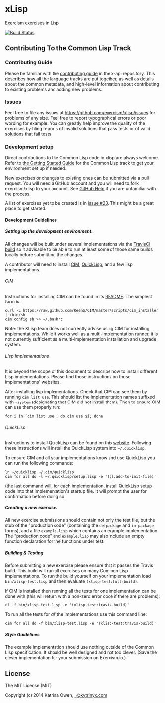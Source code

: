 # xLisp

Exercism exercises in Lisp

[![Build Status](https://travis-ci.org/exercism/xlisp.png?branch=master)](https://travis-ci.org/exercism/xlisp)

## Contributing To the Common Lisp Track

### Contributing Guide
 
Please be familiar with the
[contributing guide](https://github.com/exercism/x-api/blob/master/CONTRIBUTING.md#the-exercise-data)
in the x-api repository. This describes how all the language tracks
are put together, as well as details about the common metadata, and
high-level information about contributing to existing problems and
adding new problems.

### Issues

Feel free to file any issues at
https://github.com/exercism/xlisp/issues for problems of any size.
Feel free to report typographical errors or poor wording for example.
You can greatly help improve the quality of the exercises by filing
reports of invalid solutions that pass tests or of valid solutions
that fail tests

### Development setup

Direct contributions to the Common Lisp code in xlisp are always
welcome. 
Refer to
[the Getting Started Guide](http://help.exercism.io/getting-started-with-lisp.html)
for the Common Lisp track to get your environment set up if needed.

New exercises or changes to existing ones can be submitted via a pull
request. You will need a GitHub account and you will need to fork
exercism/xlisp to your account. See
[GitHub Help](https://help.github.com/articles/fork-a-repo/) if you
are unfamiliar with the process.

A list of exercises yet to be created is in
[issue #23](https://github.com/exercism/xlisp/issues/23). This might
be a great place to get started.

#### Development Guidelines

##### Setting up the development environment.

All changes will be built under several implementations via the
[TravisCI build](https://travis-ci.org/exercism/xlisp) so it advisable
to be able to run at least some of those same builds locally before
submitting the changes.

A contributor will need to install
[CIM](https://github.com/KeenS/CIM),
[QuickLisp](https://www.quicklisp.org/beta/), and a few lisp
implementations. 

###### CIM

Instructions for installing CIM can be found in its
[README](https://github.com/KeenS/CIM#install). The simplest form is:

```
curl -L https://raw.github.com/KeenS/CIM/master/scripts/cim_installer | /bin/sh
cim config sh >> ~/.bashrc
```

Note: the XLisp team does not currently advise using CIM for
installing implementations. While it works well as a
multi-implementation runner, it is not currently sufficient as a
multi-implementation installation and upgrade system.

###### Lisp Implementations

It is beyond the scope of this document to describe how to install
different Lisp implementations. Please find those instructions on
those implementations' websites. 

After installing lisp implementations. Check that CIM can see them by
running `cim list use`. This should list the implementation names
suffixed with `-system` (designating that CIM did not install them).
Then to ensure CIM can use them properly run:

```
for i in `cim list use`; do cim use $i; done
```

###### QuickLisp

Instructions to install QuickLisp can be found on this
[website](https://www.quicklisp.org/beta/#installation). Following
these instructions will install the QuickLisp system into
`~/.quicklisp`. 

To ensure CIM and all your implementations know and use QuickLisp you
can run the following commands:

```
ln ~/quicklisp ~/.cim/quicklisp
cim for all do -l ~/.quicklisp/setup.lisp -e '(ql:add-to-init-file)'
```

(the last command will, for each implementation, install QuickLisp
setup code into that implementation's startup file. It will prompt the
user for confirmation before doing so.

##### Creating a new exercise.

All new exercise submissions should contain not only the test file,
but the stub of the "production code" (containing the `defpackage` and
`in-package` forms), and a file `example.lisp` which contains an
example implementation. The "production code" and `example.lisp` may
also include an empty function declaration for the functions under
test.

##### Building & Testing

Before submitting a new exercise please ensure that it passes the
Travis build.  This build will run all exercises on many Common Lisp
implementations. To run the build yourself on your implementation load
`bin/xlisp-test.lisp` and then evaluate `(xlisp-test:full-build)`.

If CIM is installed then running all the tests for one implementation
can be done with (this will return with a non-zero error code if there
are problems): 

	cl -f bin/xlisp-test.lisp -e '(xlisp-test:travis-build)'

To run all the tests for *all* the implementations use this command
line:

	cim for all do -f bin/xlisp-test.lisp -e '(xlisp-test:travis-build)'

##### Style Guidelines

The example implementation should use nothing outside of the Common
Lisp specification. It should be well designed and not too clever.
(Save the clever implementation for your submission on Exercism.io.)

## License

The MIT License (MIT)

Copyright (c) 2014 Katrina Owen, _@kytrinyx.com
